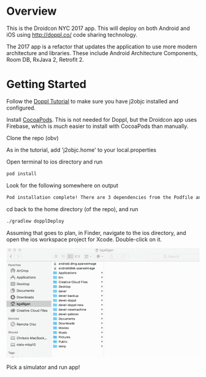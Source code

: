 # Overview

This is the Droidcon NYC 2017 app. This will deploy on both Android and iOS using http://doppl.co/ code sharing technology.

The 2017 app is a refactor that updates the application to use more modern architecture and libraries. These include Android Architecture Components, Room DB, RxJava 2, Retrofit 2.

# Getting Started

Follow the [Doppl Tutorial](http://doppl.co/docs/quicktutorial.html) to make sure you have j2objc installed and configured.

Install [CocoaPods](https://cocoapods.org/). This is not needed for Doppl, but the Droidcon app uses Firebase, which is *much* easier to install with CocoaPods than manually.

Clone the repo (obv)

As in the tutorial, add 'j2objc.home' to your local.properties

Open terminal to ios directory and run

```bash
pod install
```

Look for the following somewhere on output

```bash
Pod installation complete! There are 3 dependencies from the Podfile and 9 total pods installed.
```

cd back to the home directory (of the repo), and run

```bash
./gradlew dopplDeploy
```

Assuming that goes to plan, in Finder, navigate to the ios directory, and open the ios workspace project for Xcode. Double-click on it.

![Finding workspace in Finder](docs/findworkspace.gif)

Pick a simulator and run app!
